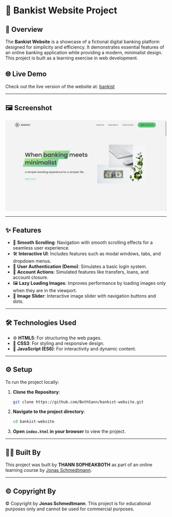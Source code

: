 # 🌟 Bankist Website Project

## 📝 Overview

The **Bankist Website** is a showcase of a fictional digital banking platform designed for simplicity and efficiency. It demonstrates essential features of an online banking application while providing a modern, minimalist design. This project is built as a learning exercise in web development.

## 🌐 Live Demo

Check out the live version of the website at: [bankist](https://bothsann.github.io/bankist-website/)

---

## 🖼️ Screenshot

![Screenshot](screenshot.PNG)

---

## ✨ Features

- 🧭 **Smooth Scrolling**: Navigation with smooth scrolling effects for a seamless user experience.
- 🛠️ **Interactive UI**: Includes features such as modal windows, tabs, and dropdown menus.
- 🔑 **User Authentication (Demo)**: Simulates a basic login system.
- 💸 **Account Actions**: Simulated features like transfers, loans, and account closure.
- 🖼️ **Lazy Loading Images**: Improves performance by loading images only when they are in the viewport.
- 🎢 **Image Slider**: Interactive image slider with navigation buttons and dots.


---

## 🛠️ Technologies Used

- ⚙️ **HTML5**: For structuring the web pages.
- 🎨 **CSS3**: For styling and responsive design.
- 🧩 **JavaScript (ES6)**: For interactivity and dynamic content.

---

## ⚙️ Setup

To run the project locally:

1. **Clone the Repository**:
   ```bash
   git clone https://github.com/BothSann/bankist-website.git
   ```
2. **Navigate to the project directory**:
   ```bash
   cd bankist-website
   ```
3. **Open `index.html` in your browser** to view the project.

---

## 👨‍💻 Built By

This project was built by **THANN SOPHEAKBOTH** as part of an online learning course by [Jonas Schmedtmann](https://codingheroes.io/).

---

## ©️ Copyright By

© Copyright by **Jonas Schmedtmann**. This project is for educational purposes only and cannot be used for commercial purposes.
